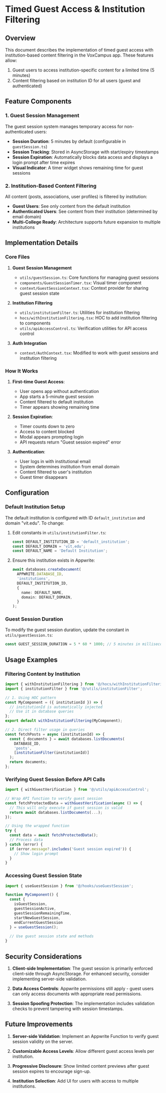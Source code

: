 # Timed Guest Access & Institution Filtering

## Overview

This document describes the implementation of timed guest access with institution-based content filtering in the VoxCampus app. These features allow:

1. Guest users to access institution-specific content for a limited time (5 minutes)
2. Content filtering based on institution ID for all users (guest and authenticated)

## Feature Components

### 1. Guest Session Management

The guest session system manages temporary access for non-authenticated users:

- **Session Duration**: 5 minutes by default (configurable in `guestSession.ts`)
- **Session Tracking**: Stored in AsyncStorage with start/expiry timestamps
- **Session Expiration**: Automatically blocks data access and displays a login prompt after time expires
- **Visual Indicator**: A timer widget shows remaining time for guest sessions

### 2. Institution-Based Content Filtering

All content (posts, associations, user profiles) is filtered by institution:

- **Guest Users**: See only content from the default institution
- **Authenticated Users**: See content from their institution (determined by email domain)
- **Multi-College Ready**: Architecture supports future expansion to multiple institutions

## Implementation Details

### Core Files

1. **Guest Session Management**
   - `utils/guestSession.ts`: Core functions for managing guest sessions
   - `components/GuestSessionTimer.tsx`: Visual timer component
   - `context/GuestSessionContext.tsx`: Context provider for sharing guest session state

2. **Institution Filtering**
   - `utils/institutionFilter.ts`: Utilities for institution filtering
   - `hocs/withInstitutionFiltering.tsx`: HOC to add institution filtering to components
   - `utils/apiAccessControl.ts`: Verification utilities for API access control

3. **Auth Integration**
   - `context/AuthContext.tsx`: Modified to work with guest sessions and institution filtering

### How It Works

1. **First-time Guest Access**:
   - User opens app without authentication
   - App starts a 5-minute guest session
   - Content filtered to default institution
   - Timer appears showing remaining time

2. **Session Expiration**:
   - Timer counts down to zero
   - Access to content blocked
   - Modal appears prompting login
   - API requests return "Guest session expired" error

3. **Authentication**:
   - User logs in with institutional email
   - System determines institution from email domain
   - Content filtered to user's institution
   - Guest timer disappears

## Configuration

### Default Institution Setup

The default institution is configured with ID `default_institution` and domain "vit.edu". To change:

1. Edit constants in `utils/institutionFilter.ts`:
   ```typescript
   const DEFAULT_INSTITUTION_ID = 'default_institution';
   const DEFAULT_DOMAIN = 'vit.edu';
   const DEFAULT_NAME = 'Default Institution';
   ```

2. Ensure this institution exists in Appwrite:
   ```typescript
   await databases.createDocument(
     APPWRITE.DATABASE_ID,
     'institutions',
     DEFAULT_INSTITUTION_ID,
     {
       name: DEFAULT_NAME,
       domain: DEFAULT_DOMAIN,
     }
   );
   ```

### Guest Session Duration

To modify the guest session duration, update the constant in `utils/guestSession.ts`:

```typescript
const GUEST_SESSION_DURATION = 5 * 60 * 1000; // 5 minutes in milliseconds
```

## Usage Examples

### Filtering Content by Institution

```typescript
import { withInstitutionFiltering } from '@/hocs/withInstitutionFiltering';
import { institutionFilter } from '@/utils/institutionFilter';

// 1. Using HOC pattern
const MyComponent = ({ institutionId }) => {
  // institutionId is automatically injected
  // Use it in database queries
};
export default withInstitutionFiltering(MyComponent);

// 2. Direct filter usage in queries
const fetchPosts = async (institutionId) => {
  const { documents } = await databases.listDocuments(
    DATABASE_ID, 
    'posts',
    [institutionFilter(institutionId)]
  );
  return documents;
};
```

### Verifying Guest Session Before API Calls

```typescript
import { withGuestVerification } from '@/utils/apiAccessControl';

// Wrap API function to verify guest session
const fetchProtectedData = withGuestVerification(async () => {
  // This will only execute if guest session is valid
  return await databases.listDocuments(...);
});

// Using the wrapped function
try {
  const data = await fetchProtectedData();
  // Process data
} catch (error) {
  if (error.message?.includes('Guest session expired')) {
    // Show login prompt
  }
}
```

### Accessing Guest Session State

```typescript
import { useGuestSession } from '@/hooks/useGuestSession';

function MyComponent() {
  const { 
    isGuestSession,
    guestSessionActive,
    guestSessionRemainingTime,
    startNewGuestSession,
    endCurrentGuestSession
  } = useGuestSession();
  
  // Use guest session state and methods
}
```

## Security Considerations

1. **Client-side Implementation**: The guest session is primarily enforced client-side through AsyncStorage. For enhanced security, consider implementing server-side validation.

2. **Data Access Controls**: Appwrite permissions still apply - guest users can only access documents with appropriate read permissions.

3. **Session Spoofing Protection**: The implementation includes validation checks to prevent tampering with session timestamps.

## Future Improvements

1. **Server-side Validation**: Implement an Appwrite Function to verify guest session validity on the server.

2. **Customizable Access Levels**: Allow different guest access levels per institution.

3. **Progressive Disclosure**: Show limited content previews after guest session expires to encourage sign-up.

4. **Institution Selection**: Add UI for users with access to multiple institutions.